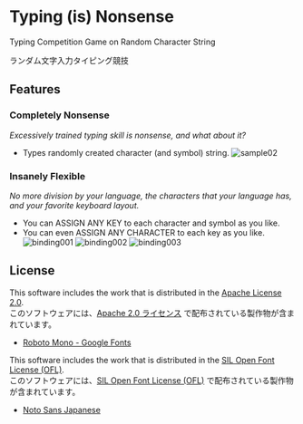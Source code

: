 # Typing (is) Nonsense
Typing Competition Game on Random Character String  
  
ランダム文字入力タイピング競技  

## Features
### Completely Nonsense
*Excessively trained typing skill is nonsense, and what about it?*
- Types randomly created character (and symbol) string.
![sample02](https://terum.jp/typing/img/sample02.png)

### Insanely Flexible
*No more division by your language, the characters that your language has, and your favorite keyboard layout.*
- You can ASSIGN ANY KEY to each character and symbol as you like.
- You can even ASSIGN ANY CHARACTER to each key as you like.
![binding001](https://terum.jp/typing/img/binding001.png)
![binding002](https://terum.jp/typing/img/binding002.png)
![binding003](https://terum.jp/typing/img/binding003.png)

## License
This software includes the work that is distributed in the [Apache License 2.0](https://www.apache.org/licenses/LICENSE-2.0).  
このソフトウェアには、[Apache 2.0 ライセンス](https://www.apache.org/licenses/LICENSE-2.0) で配布されている製作物が含まれています。  
- [Roboto Mono - Google Fonts](https://fonts.google.com/specimen/Roboto+Mono)


This software includes the work that is distributed in the [SIL Open Font License (OFL)](https://scripts.sil.org/cms/scripts/page.php?site_id=nrsi&id=OFL).  
このソフトウェアには、[SIL Open Font License (OFL)](https://scripts.sil.org/cms/scripts/page.php?site_id=nrsi&id=OFL) で配布されている製作物が含まれています。  
- [Noto Sans Japanese](https://fonts.google.com/noto/specimen/Noto+Sans+JP)